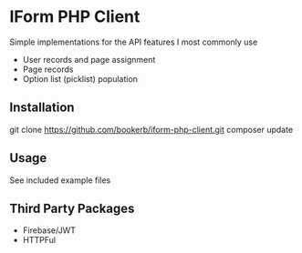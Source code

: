 # IForm PHP Client
Simple implementations for the API features I most commonly use
* User records and page assignment
* Page records
* Option list (picklist) population
## Installation
git clone https://github.com/bookerb/iform-php-client.git
composer update

## Usage
See included example files

## Third Party Packages
* Firebase/JWT
* HTTPFul
 